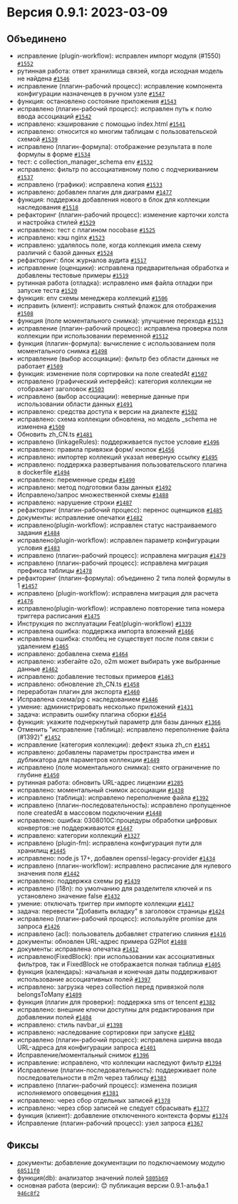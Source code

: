 # Версия 0.9.1: 2023-03-09

## Объединено

- исправление (plugin-workflow): исправлен импорт модуля (#1550) [`#1552`](https://github.com/nocobase/nocobase/pull/1552)
- рутинная работа: ответ хранилища связей, когда исходная модель не найдена [`#1546`](https://github.com/nocobase/nocobase/pull/1546)
- исправление (плагин-рабочий процесс): исправление компонента конфигурации назначенцев в ручном узле [`#1547`](https://github.com/nocobase/nocobase/pull/1547)
- функция: остановлено состояние приложения [`#1543`](https://github.com/nocobase/nocobase/pull/1543)
- исправлено (плагин-рабочий процесс): исправлен путь к полю ввода ассоциаций [`#1542`](https://github.com/nocobase/nocobase/pull/1542)
- исправлено: кэширование с помощью index.html [`#1541`](https://github.com/nocobase/nocobase/pull/1541)
- исправлено: относится ко многим таблицам с пользовательской схемой [`#1539`](https://github.com/nocobase/nocobase/pull/1539)
- исправлено (плагин-формула): отображение результата в поле формулы в форме [`#1534`](https://github.com/nocobase/nocobase/pull/1534)
- тест: с collection_manager_schema env [`#1532`](https://github.com/nocobase/nocobase/pull/1532)
- исправлено: фильтр по ассоциативному полю с подчеркиванием [`#1537`](https://github.com/nocobase/nocobase/pull/1537)
- исправлено (графики): исправлена копия [`#1533`](https://github.com/nocobase/nocobase/pull/1533)
- исправлено: добавлен плагин для диаграмм [`#1477`](https://github.com/nocobase/nocobase/pull/1477)
- функция: поддержка добавления нового в блок для коллекции наследования [`#1518`](https://github.com/nocobase/nocobase/pull/1518)
- рефакторинг (плагин-рабочий процесс): изменение карточки холста и настройка стилей [`#1529`](https://github.com/nocobase/nocobase/pull/1529)
- исправлено: тест с плагином nocobase [`#1525`](https://github.com/nocobase/nocobase/pull/1525)
- исправлено: кэш nginx [`#1523`](https://github.com/nocobase/nocobase/pull/1523)
- исправлено: удалялось поле, когда коллекция имела схему различий с базой данных [`#1524`](https://github.com/nocobase/nocobase/pull/1524)
- рефакторинг: блок журналов аудита [`#1517`](https://github.com/nocobase/nocobase/pull/1517)
- исправление (оценщики): исправлена предварительная обработка и добавлены тестовые примеры [`#1519`](https://github.com/nocobase/nocobase/pull/1519)
- рутинная работа (отладка): исправлено имя файла отладки при запуске теста [`#1520`](https://github.com/nocobase/nocobase/pull/1520)
- функция: env схемы менеджера коллекций [`#1506`](https://github.com/nocobase/nocobase/pull/1506)
- исправить (клиент): исправить снятый флажок для отображения [`#1508`](https://github.com/nocobase/nocobase/pull/1508)
- функция (поле моментального снимка): улучшение перехода [`#1513`](https://github.com/nocobase/nocobase/pull/1513)
- исправление (плагин-рабочий процесс): исправлена проверка поля коллекции при использовании переменной [`#1512`](https://github.com/nocobase/nocobase/pull/1512)
- функция (плагин-формула): вычисление с использованием поля моментального снимка [`#1498`](https://github.com/nocobase/nocobase/pull/1498)
- исправление (выбор ассоциации): фильтр без области данных не работает [`#1509`](https://github.com/nocobase/nocobase/pull/1509)
- функция: изменение поля сортировки на поле createdAt [`#1507`](https://github.com/nocobase/nocobase/pull/1507)
- исправлено (графический интерфейс): категория коллекции не отображает заголовок [`#1503`](https://github.com/nocobase/nocobase/pull/1503)
- исправлено (выбор ассоциации): неверные данные при использовании области данных [`#1491`](https://github.com/nocobase/nocobase/pull/1491)
- исправлено: средства доступа к версии на диалекте [`#1502`](https://github.com/nocobase/nocobase/pull/1502)
- исправлено: схема коллекции обновлена, но модель \_schema не изменена [`#1500`](https://github.com/nocobase/nocobase/pull/1500)
- Обновить zh_CN.ts [`#1481`](https://github.com/nocobase/nocobase/pull/1481)
- исправлено (linkageRules): поддерживается пустое условие [`#1496`](https://github.com/nocobase/nocobase/pull/1496)
- исправлено: правила привязки форм/ кнопок [`#1456`](https://github.com/nocobase/nocobase/pull/1456)
- исправлено: импортер коллекций указал неверную ссылку [`#1495`](https://github.com/nocobase/nocobase/pull/1495)
- исправлено: поддержка развертывания пользовательского плагина в dockerfile [`#1494`](https://github.com/nocobase/nocobase/pull/1494)
- исправлено: переменные среды [`#1490`](https://github.com/nocobase/nocobase/pull/1490)
- исправлено: метод подготовки базы данных [`#1492`](https://github.com/nocobase/nocobase/pull/1492)
- Исправлено/запрос множественной схемы [`#1488`](https://github.com/nocobase/nocobase/pull/1488)
- исправлено: нарушение строки [`#1487`](https://github.com/nocobase/nocobase/pull/1487)
- рефакторинг (плагин-рабочий процесс): перенос оценщиков [`#1485`](https://github.com/nocobase/nocobase/pull/1485)
- документы: исправление опечатки [`#1482`](https://github.com/nocobase/nocobase/pull/1482)
- исправлено(plugin-workflow): исправлен статус настраиваемого задания [`#1484`](https://github.com/nocobase/nocobase/pull/1484)
- исправлено(plugin-workflow): исправлен параметр конфигурации условия [`#1483`](https://github.com/nocobase/nocobase/pull/1483)
- исправлено (плагин-рабочий процесс): исправлена миграция [`#1479`](https://github.com/nocobase/nocobase/pull/1479)
- исправлено (плагин-рабочий процесс): исправлена миграция префикса таблицы [`#1478`](https://github.com/nocobase/nocobase/pull/1478)
- рефакторинг (плагин-формула): объединено 2 типа полей формулы в 1 [`#1457`](https://github.com/nocobase/nocobase/pull/1457)
- исправлено (plugin-workflow): исправлена миграция для расчета [`#1476`](https://github.com/nocobase/nocobase/pull/1476)
- исправлено(plugin-workflow): исправлено повторение типа номера триггера расписания [`#1475`](https://github.com/nocobase/nocobase/pull/1475)
- Инструкция по эксплуатации Feat(plugin-workflow) [`#1339`](https://github.com/nocobase/nocobase/pull/1339)
- исправлена ошибка: поддержка импорта вложений [`#1466`](https://github.com/nocobase/nocobase/pull/1466)
- исправлена ошибка: столбец не существует после поля связи с удалением [`#1465`](https://github.com/nocobase/nocobase/pull/1465)
- исправлено: добавлена схема [`#1464`](https://github.com/nocobase/nocobase/pull/1464)
- исправлено: избегайте o2o, o2m может выбирать уже выбранные данные [`#1462`](https://github.com/nocobase/nocobase/pull/1462)
- исправлено: добавление тестовых примеров [`#1463`](https://github.com/nocobase/nocobase/pull/1463)
- исправлено: обновление zh_CN.ts [`#1458`](https://github.com/nocobase/nocobase/pull/1458)
- переработан плагин для экспорта [`#1460`](https://github.com/nocobase/nocobase/pull/1460)
- Исправлена схема/pg с наследованием [`#1446`](https://github.com/nocobase/nocobase/pull/1446)
- умение: администрировать несколько приложений [`#1431`](https://github.com/nocobase/nocobase/pull/1431)
- задача: исправить ошибку плагина сборки [`#1454`](https://github.com/nocobase/nocobase/pull/1454)
- функция: укажите подчеркнутый параметр для базы данных [`#1366`](https://github.com/nocobase/nocobase/pull/1366)
- Отменить "исправление (таблица): исправлено переполнение файла (#1392)" [`#1452`](https://github.com/nocobase/nocobase/pull/1452)
- исправление (категория коллекции): дефект языка zh_cn [`#1451`](https://github.com/nocobase/nocobase/pull/1451)
- исправлено: добавлены параметры пространства имен и дубликатора для параметров коллекции [`#1449`](https://github.com/nocobase/nocobase/pull/1449)
- исправлено (поле моментального снимка): снято ограничение по глубине [`#1450`](https://github.com/nocobase/nocobase/pull/1450)
- рутинная работа: обновить URL-адрес лицензии [`#1285`](https://github.com/nocobase/nocobase/pull/1285)
- исправлено: моментальный снимок ассоциации [`#1438`](https://github.com/nocobase/nocobase/pull/1438)
- исправлено (таблица): исправлено переполнение файла [`#1392`](https://github.com/nocobase/nocobase/pull/1392)
- исправлено (плагин-последовательность): исправлено пропущенное поле createdAt в массовом подключении [`#1448`](https://github.com/nocobase/nocobase/pull/1448)
- исправлено: ошибка: 0308010C:процедуры обработки цифровых конвертов::не поддерживаются [`#1447`](https://github.com/nocobase/nocobase/pull/1447)
- исправлено: категории коллекций [`#1327`](https://github.com/nocobase/nocobase/pull/1327)
- исправлено (plugin-fm): исправлена конфигурация пути для хранилищ [`#1445`](https://github.com/nocobase/nocobase/pull/1445)
- исправлено: node.js 17+, добавлен openssl-legacy-provider [`#1434`](https://github.com/nocobase/nocobase/pull/1434)
- исправлено (плагин-workflow): исправлено расписание для нулевого значения поля [`#1442`](https://github.com/nocobase/nocobase/pull/1442)
- исправлено: поддержка схемы pg [`#1439`](https://github.com/nocobase/nocobase/pull/1439)
- исправлено (i18n): по умолчанию для разделителя ключей и ns установлено значение false [`#1432`](https://github.com/nocobase/nocobase/pull/1432)
- умение: отключать триггер при импорте коллекции [`#1417`](https://github.com/nocobase/nocobase/pull/1417)
- задача: перевести "Добавить вкладку" в заголовок страницы [`#1424`](https://github.com/nocobase/nocobase/pull/1424)
- исправлено (плагин-рабочий процесс): используйте promise для запроса [`#1426`](https://github.com/nocobase/nocobase/pull/1426)
- исправлено (acl): пользователь добавляет стратегию слияния [`#1416`](https://github.com/nocobase/nocobase/pull/1416)
- документы: обновлен URL-адрес примера G2Plot [`#1408`](https://github.com/nocobase/nocobase/pull/1408)
- документы: исправлена опечатка [`#1412`](https://github.com/nocobase/nocobase/pull/1412)
- исправлено(FixedBlock): при использовании как ассоциативных фильтров, так и FixedBlock не отображается полная таблица [`#1405`](https://github.com/nocobase/nocobase/pull/1405)
- функция (календарь): начальная и конечная даты поддерживают использование ассоциативных полей [`#1397`](https://github.com/nocobase/nocobase/pull/1397)
- исправлено: загрузка через collection перед привязкой поля belongsToMany [`#1409`](https://github.com/nocobase/nocobase/pull/1409)
- функция (плагин для проверки): поддержка sms от tencent [`#1382`](https://github.com/nocobase/nocobase/pull/1382)
- исправлено: внешние ключи доступны для редактирования при добавлении полей [`#1404`](https://github.com/nocobase/nocobase/pull/1404)
- исправлено: стиль navbar_ui [`#1398`](https://github.com/nocobase/nocobase/pull/1398)
- исправлено: наследование сортировки при запуске [`#1402`](https://github.com/nocobase/nocobase/pull/1402)
- исправлено (плагин-рабочий процесс): исправлена ширина ввода URL-адреса для конфигурации запроса [`#1401`](https://github.com/nocobase/nocobase/pull/1401)
- Исправление/моментальный снимок [`#1396`](https://github.com/nocobase/nocobase/pull/1396)
- исправление: исправлено, что коллекции наследуют фильтр [`#1394`](https://github.com/nocobase/nocobase/pull/1394)
- Исправление (плагин-последовательность): поддерживает поле последовательности в m2m через таблицу [`#1383`](https://github.com/nocobase/nocobase/pull/1383)
- исправлено (плагин-рабочий процесс): изменена позиция исполняемого оповещения [`#1381`](https://github.com/nocobase/nocobase/pull/1381)
- исправлено: через сбор отдельных записей [`#1378`](https://github.com/nocobase/nocobase/pull/1378)
- исправлено: через сбор записей не следует сбрасывать [`#1377`](https://github.com/nocobase/nocobase/pull/1377)
- функция (клиент): добавление отключенного контекста формы [`#1374`](https://github.com/nocobase/nocobase/pull/1374)
- Исправление (плагин-рабочий процесс): узел запроса [`#1367`](https://github.com/nocobase/nocobase/pull/1367)

## Фиксы

- документы: добавление документации по подключаемому модулю [`68511f0`](https://github.com/nocobase/nocobase/commit/68511f05bc7dbca49e0ab95eb868a193a3502d71)
- функция(db): анализатор значений полей [`5805b69`](https://github.com/nocobase/nocobase/commit/5805b69455532ad643e9c87831da985d41bc5d6d)
- основная работа (версии): 😊 публикация версии 0.9.1-альфа.1 [`946c8f2`](https://github.com/nocobase/nocobase/commit/946c8f25a3df538f4a83abe4468786cf554d8914)
